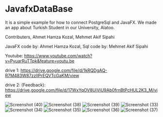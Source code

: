 # JavafxDataBase
It is a simple example for how to connect PostgreSql and JavaFX. We made an app about Turkish Student in our University, Alatoo.

Contributers,
Ahmet Hamza Kozal,
Mehmet Akif Sipahi

JavaFX code by: Ahmet Hamza Kozal,
Sql code by: Mehmet Akif Sipahi


Youtube: https://www.youtube.com/watch?v=PyuarRuTTpk&feature=youtu.be

drive 1: https://drive.google.com/file/d/1kRQDgAQ-R7M483W87zzllPrEQVTcGaKM/view

drive 2: (Feedback): https://drive.google.com/file/d/17WxYqOV8UiViU9Ab0frnBtPcHUL2K3_M/view

![Screenshot (40)](https://user-images.githubusercontent.com/57260974/103024720-97cc3000-457a-11eb-930d-301a03afaa0d.png)
![Screenshot (38)](https://user-images.githubusercontent.com/57260974/103024855-d82bae00-457a-11eb-982f-032dc8c986a9.png)
![Screenshot (39)](https://user-images.githubusercontent.com/57260974/103024870-dcf06200-457a-11eb-9872-a20bde85cdec.png)
![Screenshot (33)](https://user-images.githubusercontent.com/57260974/103025047-3c4e7200-457b-11eb-9365-86de7b99f8c1.png)
![Screenshot (34)](https://user-images.githubusercontent.com/57260974/103025049-3d7f9f00-457b-11eb-9119-ca7f8b186859.png)
![Screenshot (35)](https://user-images.githubusercontent.com/57260974/103025051-3d7f9f00-457b-11eb-8627-90594ae96e1a.png)
![Screenshot (36)](https://user-images.githubusercontent.com/57260974/103025053-3e183580-457b-11eb-8271-d0ce712508c1.png)
![Screenshot (37)](https://user-images.githubusercontent.com/57260974/103025054-3e183580-457b-11eb-9c10-2d34562af47d.png)

